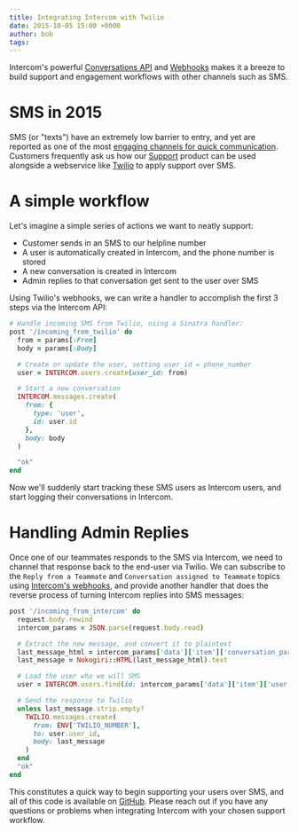 ```yaml
---
title: Integrating Intercom with Twilio
date: 2015-10-05 15:00 +0000
author: bob
tags:
---
```


Intercom's powerful [Conversations API](https://doc.intercom.io/api/#conversations) and [Webhooks](https://doc.intercom.io/api/#webhooks-and-notifications) makes it a breeze to build support and engagement workflows with other channels such as SMS.

# SMS in 2015

SMS (or "texts") have an extremely low barrier to entry, and yet are reported as one of the most [engaging channels for quick communication](http://thenextweb.com/future-of-communications/2015/02/09/sms-vs-push-vs-email/). Customers frequently ask us how our [Support](https://www.intercom.io/team-inbox) product can be used alongside a webservice like [Twilio](http://twilio.com/) to apply support over SMS.

# A simple workflow

Let's imagine a simple series of actions we want to neatly support:

* Customer sends in an SMS to our helpline number
* A user is automatically created in Intercom, and the phone number is stored
* A new conversation is created in Intercom
* Admin replies to that conversation get sent to the user over SMS

Using Twilio's webhooks, we can write a handler to accomplish the first 3 steps via the Intercom API:

```ruby
# Handle incoming SMS from Twilio, using a Sinatra handler:
post '/incoming_from_twilio' do
  from = params[:From]
  body = params[:Body]

  # Create or update the user, setting user_id = phone_number
  user = INTERCOM.users.create(user_id: from)

  # Start a new conversation
  INTERCOM.messages.create(
    from: {
      type: 'user',
      id: user.id
    },
    body: body
  )

  "ok"
end
```

Now we'll suddenly start tracking these SMS users as Intercom users, and start logging their conversations in Intercom.

# Handling Admin Replies

Once one of our teammates responds to the SMS via Intercom, we need to channel that response back to the end-user via Twilio. We can subscribe to the `Reply from a Teammate` and `Conversation assigned to Teammate` topics using [Intercom's webhooks](http://docs.intercom.io/integrations/webhooks), and provide another handler that does the reverse process of turning Intercom replies into SMS messages:

```ruby
post '/incoming_from_intercom' do
  request.body.rewind
  intercom_params = JSON.parse(request.body.read)

  # Extract the new message, and convert it to plaintext
  last_message_html = intercom_params['data']['item']['conversation_parts']['conversation_parts'][-1]['body']
  last_message = Nokogiri::HTML(last_message_html).text

  # Load the user who we will SMS
  user = INTERCOM.users.find(id: intercom_params['data']['item']['user']['id'])

  # Send the response to Twilio
  unless last_message.strip.empty?
    TWILIO.messages.create(
      from: ENV['TWILIO_NUMBER'],
      to: user.user_id,
      body: last_message
    )
  end
  "ok"
end
```

This constitutes a quick way to begin supporting your users over SMS, and all of this code is available on [GitHub](https://github.com/intercom/intercom-twilio-demo). Please reach out if you have any questions or problems when integrating Intercom with your chosen support workflow.
